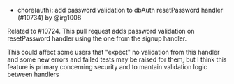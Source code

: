 - chore(auth): add password validation to dbAuth resetPassword handler (#10734) by @irg1008

Related to #10724. This pull request adds password validation on resetPassword handler using the one from the signup handler.

This could affect some users that "expect" no validation from this handler and some new errors and failed tests may be raised for them, but I think this feature is primary concerning security and to mantain validation logic between handlers
